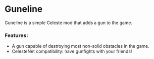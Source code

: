 # Guneline

Guneline is a simple Celeste mod that adds a gun to the game.

### Features:
- A gun capable of destroying most non-solid obstacles in the game.
- CelesteNet compatibility: have gunfights with your friends!

